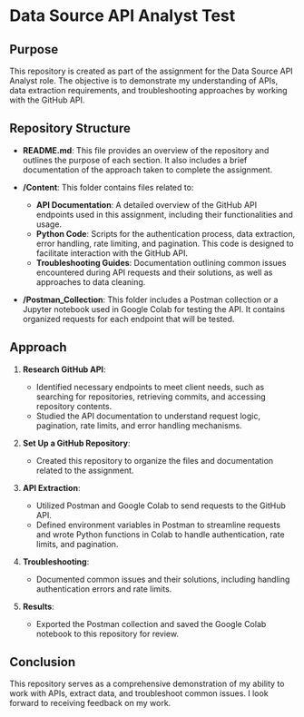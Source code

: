 # Data Source API Analyst Test

## Purpose

This repository is created as part of the assignment for the Data Source API Analyst role. The objective is to demonstrate my understanding of APIs, data extraction requirements, and troubleshooting approaches by working with the GitHub API.

## Repository Structure

- **README.md**: This file provides an overview of the repository and outlines the purpose of each section. It also includes a brief documentation of the approach taken to complete the assignment.
  
- **/Content**: This folder contains files related to:
  - **API Documentation**: A detailed overview of the GitHub API endpoints used in this assignment, including their functionalities and usage.
  - **Python Code**: Scripts for the authentication process, data extraction, error handling, rate limiting, and pagination. This code is designed to facilitate interaction with the GitHub API.
  - **Troubleshooting Guides**: Documentation outlining common issues encountered during API requests and their solutions, as well as approaches to data cleaning.

- **/Postman_Collection**: This folder includes a Postman collection or a Jupyter notebook used in Google Colab for testing the API. It contains organized requests for each endpoint that will be tested.

## Approach

1. **Research GitHub API**: 
   - Identified necessary endpoints to meet client needs, such as searching for repositories, retrieving commits, and accessing repository contents.
   - Studied the API documentation to understand request logic, pagination, rate limits, and error handling mechanisms.

2. **Set Up a GitHub Repository**: 
   - Created this repository to organize the files and documentation related to the assignment.

3. **API Extraction**: 
   - Utilized Postman and Google Colab to send requests to the GitHub API.
   - Defined environment variables in Postman to streamline requests and wrote Python functions in Colab to handle authentication, rate limits, and pagination.

4. **Troubleshooting**: 
   - Documented common issues and their solutions, including handling authentication errors and rate limits.

5. **Results**: 
   - Exported the Postman collection and saved the Google Colab notebook to this repository for review.

## Conclusion

This repository serves as a comprehensive demonstration of my ability to work with APIs, extract data, and troubleshoot common issues. I look forward to receiving feedback on my work.